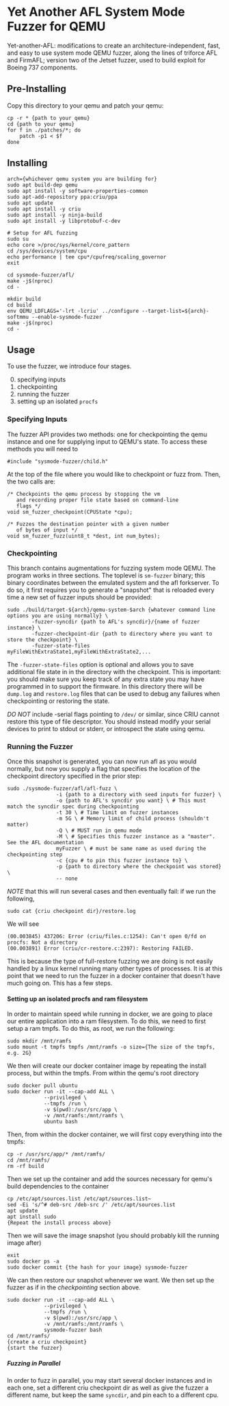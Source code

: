 # Yet Another AFL System Mode Fuzzer for QEMU

Yet-another-AFL: modifications to create an architecture-independent, fast, and
easy to use system mode QEMU fuzzer, along the lines of triforce AFL and
FirmAFL; version two of the Jetset fuzzer, used to build exploit for Boeing 737
components.

## Pre-Installing

Copy this directory to your qemu and patch your qemu:

```
cp -r * {path to your qemu}
cd {path to your qemu}
for f in ./patches/*; do
    patch -p1 < $f
done
```

## Installing 

```
arch={whichever qemu system you are building for}
sudo apt build-dep qemu
sudo apt install -y software-properties-common
sudo apt-add-repository ppa:criu/ppa 
sudo apt update 
sudo apt install -y criu
sudo apt install -y ninja-build
sudo apt install -y libprotobuf-c-dev

# Setup for AFL fuzzing
sudo su
echo core >/proc/sys/kernel/core_pattern
cd /sys/devices/system/cpu
echo performance | tee cpu*/cpufreq/scaling_governor
exit

cd sysmode-fuzzer/afl/
make -j$(nproc)
cd -

mkdir build
cd build
env QEMU_LDFLAGS='-lrt -lcriu' ../configure --target-list=${arch}-softmmu --enable-sysmode-fuzzer
make -j$(nproc)
cd -
```

## Usage

To use the fuzzer, we introduce four stages.

0. specifying inputs 
1. checkpointing 
2. running the fuzzer 
3. setting up an isolated `procfs`

### Specifying Inputs

The fuzzer API provides two methods: one for checkpointing the qemu instance and one for supplying 
input to QEMU's state. To access these methods you will need to 

```
#include "sysmode-fuzzer/child.h"
```

At the top of the file where you would like to checkpoint or fuzz from. Then, the two calls are:

```
/* Checkpoints the qemu process by stopping the vm
   and recording proper file state based on command-line
   flags */
void sm_fuzzer_checkpoint(CPUState *cpu);

/* Fuzzes the destination pointer with a given number
   of bytes of input */
void sm_fuzzer_fuzz(uint8_t *dest, int num_bytes);
```

### Checkpointing

This branch contains augmentations for fuzzing system mode QEMU. The program
works in three sections. The toplevel is `sm-fuzzer` binary; this binary
coordinates between the emulated system and the afl forkserver. To do so, it
first requires you to generate a "snapshot" that is reloaded every time a new
set of fuzzer inputs should be provided:

```
sudo ./build/target-${arch}/qemu-system-$arch {whatever command line options you are using normally} \
        -fuzzer-syncdir {path to AFL's syncdir}/{name of fuzzer instance} \
        -fuzzer-checkpoint-dir {path to directory where you want to store the checkpoint} \
        -fuzzer-state-files myFileWithExtraState1,myFileWithExtraState2,...
```

The `-fuzzer-state-files` option is optional and allows you to save additional file state in
in the directory with the checkpoint. This is important: you should make sure you keep track of any 
extra state you may have programmed in to support the firmware. In this directory there will 
be `dump.log` and `restore.log` files that can be used to debug any failures when checkpointing or 
restoring the state.

*DO NOT* include -serial flags pointing to `/dev/` or similar, since CRIU cannot restore this 
type of file descriptor. You should instead modify your serial devices to print to stdout or 
stderr, or introspect the state using qemu.

### Running the Fuzzer

Once this snapshot is generated, you can now run afl as you would normally, but now you 
supply a flag that specifies the location of the checkpoint directory specified in the 
prior step:

```
sudo ./sysmode-fuzzer/afl/afl-fuzz \
                -i {path to a directory with seed inputs for fuzzer} \
                -o {path to AFL's syncdir you want} \ # This must match the syncdir spec during checkpointing
                -t 30 \ # Time limit on fuzzer instances
                -m 5G \ # Memory limit of child process (shouldn't matter)
                -Q \ # MUST run in qemu mode
                -M \ # Specifies this fuzzer instance as a "master". See the AFL documentation
                myFuzzer \ # must be same name as used during the checkpointing step
                -c {cpu # to pin this fuzzer instance to} \
                -p {path to directory where the checkpoint was stored} \
                -- none
```

*NOTE* that this will run several cases and then eventually fail: if we run the following,

```
sudo cat {criu checkpoint dir}/restore.log 
```

We will see

```
(00.003845) 437206: Error (criu/files.c:1254): Can't open 0/fd on procfs: Not a directory   
(00.003891) Error (criu/cr-restore.c:2397): Restoring FAILED.                               
```

This is because the type of full-restore fuzzing we are doing is not easily handled by a linux
kernel running many other types of processes. It is at this point that we need to run the fuzzer
in a docker container that doesn't have much going on. This has a few  steps.

#### Setting up an isolated procfs and ram filesystem 

In order to maintain speed while running in docker, we are going to place our entire application 
into a ram filesystem. To do this, we need to first setup a ram tmpfs. To do this, as root, we 
run the following:

```
sudo mkdir /mnt/ramfs
sudo mount -t tmpfs tmpfs /mnt/ramfs -o size={The size of the tmpfs, e.g. 2G}
```

We then will create our docker container image by repeating the install process, but within the tmpfs.
From within the qemu's root directory

```
sudo docker pull ubuntu
sudo docker run -it --cap-add ALL \
            --privileged \
            --tmpfs /run \
            -v $(pwd):/usr/src/app \
            -v /mnt/ramfs:/mnt/ramfs \
            ubuntu bash
```

Then, from within the docker container, we will first copy everything into the tmpfs:

```
cp -r /usr/src/app/* /mnt/ramfs/
cd /mnt/ramfs/ 
rm -rf build 
```

Then we set up the container and add the sources necessary for qemu's build dependencies to 
the container

```
cp /etc/apt/sources.list /etc/apt/sources.list~
sed -Ei 's/^# deb-src /deb-src /' /etc/apt/sources.list
apt update
apt install sudo
{Repeat the install process above}
```

Then we will save the image snapshot (you should probably kill the running image after)

```
exit
sudo docker ps -a
sudo docker commit {the hash for your image} sysmode-fuzzer
```

We can then restore our snapshot whenever we want. 
We then set up the fuzzer as if in the _checkpointing_ section above.

```
sudo docker run -it --cap-add ALL \
            --privileged \
            --tmpfs /run \
            -v $(pwd):/usr/src/app \
            -v /mnt/ramfs:/mnt/ramfs \
            sysmode-fuzzer bash
cd /mnt/ramfs/ 
{create a criu checkpoint}
{start the fuzzer}
```

##### Fuzzing in Parallel

In order to fuzz in parallel, you may start several docker instances and in
each one, set a different criu checkpoint dir as well as give the fuzzer a
different name, but keep the same `syncdir`, and pin each to a different cpu.

